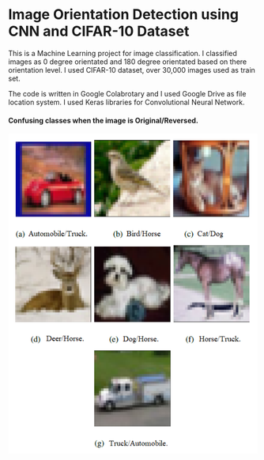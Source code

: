 # Image Orientation Detection using CNN and CIFAR-10 Dataset
This is a Machine Learning project for image classification. I classified images as 0 degree orientated and 180 degree orientated based on there orientation level. I used CIFAR-10 dataset, over 30,000 images used as train set.

The code is written in Google Colabrotary and I used Google Drive as file location system. I used Keras libraries for Convolutional Neural Network.

#### Confusing classes when the image is Original/Reversed.

![confusing classes](https://github.com/fzehracetin/image-orientation-detection-using-CNN-and-CIFAR-10-dataset/blob/master/outputs.png)
